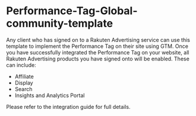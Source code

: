 # Performance-Tag-Global-community-template

Any client who has signed on to a Rakuten Advertising service can use this template
to implement the Performance Tag on their site using GTM. Once you have successfully
integrated the Performance Tag on your website, all Rakuten Advertising products you
have signed onto will be enabled. These can include:
* Affiliate
* Display
* Search
* Insights and Analytics Portal

Please refer to the integration guide for full details.
